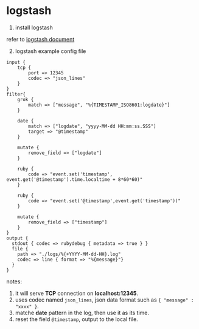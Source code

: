 # 

# logstash 


1. install logstash 

refer to [logstash document](https://www.elastic.co/guide/en/logstash/current/index.html)

2. logstash example config file

```
input { 
    tcp {
        port => 12345
        codec => "json_lines"
    }
}
filter{
    grok {
        match => ["message", "%{TIMESTAMP_ISO8601:logdate}"]
    }

    date {
        match => ["logdate", "yyyy-MM-dd HH:mm:ss.SSS"]
        target => "@timestamp"
    }

    mutate {  
        remove_field => ["logdate"]  
    } 

    ruby {   
        code => "event.set('timestamp', event.get('@timestamp').time.localtime + 8*60*60)"   
    }  

    ruby {  
        code => "event.set('@timestamp',event.get('timestamp'))"  
    } 

    mutate {  
        remove_field => ["timestamp"]  
    } 
}
output {
  stdout { codec => rubydebug { metadata => true } }
  file {
    path => "./logs/%{+YYYY-MM-dd-HH}.log"
    codec => line { format => "%{message}"}
  }
}

```

notes:
1. it will serve **TCP** connection on **localhost:12345**.
2. uses codec named `json_lines`, json data format such as `{ "message" : "xxxx" }`.
3. matche **date** pattern in the log, then use it as its time.
4. reset the field `@timestamp`, output to the local file.

